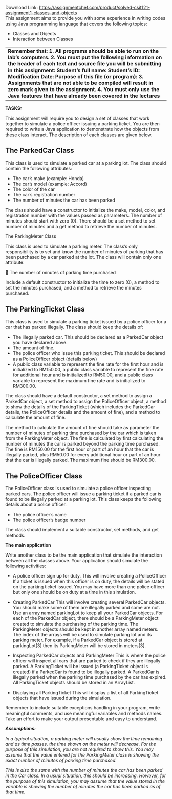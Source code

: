 Download Link: https://assignmentchef.com/product/solved-csit121-assignment1-classes-and-objects
<br>
This assignment aims to provide you with some experience in writing codes using Java programming language that covers the following topics:

<ul>

 <li>Classes and Objects</li>

 <li>Interaction between Classes</li>

</ul>

<table width="732">

 <tbody>

  <tr>

   <td width="732"><strong> </strong><strong>Remember that: </strong><strong>1.         </strong><strong>All programs should be able to run on the lab’s computers. </strong><strong>2.         </strong><strong>You must put the following information on the header of each text and source file you will be submitting in this assignment:  </strong><strong>     Student’s full name:   </strong><strong>     Student’s ID:   </strong><strong>     Modification Date:  </strong><strong>     Purpose of this file (or program):   </strong><strong>3.         </strong><strong>Assignments that are not able to be compiled will result in zero mark given to the assignment. </strong><strong>4.         </strong><strong>You must only use the Java features that have already been covered in the lectures </strong><strong> </strong></td>

  </tr>

 </tbody>

</table>




<strong>TASKS: </strong>

This assignment will require you to design a set of classes that work together to simulate a police officer issuing a parking ticket. You are then required to write a Java application to demonstrate how the objects from these class interact. The description of each classes are given below.







<h2>The ParkedCar Class</h2>




This class is used to simulate a parked car at a parking lot. The class should contain the following attributes:




<ul>

 <li>The car’s make (example: Honda)</li>

 <li>The car’s model (example: Accord)</li>

 <li>The color of the car</li>

 <li>The car’s registration number</li>

 <li>The number of minutes the car has been parked</li>

</ul>

The class should have a constructor to initialize the make, model, color, and registration number with the values passed as parameters. The number of minutes should start with zero (0). There should be a set method to set number of minutes and a get method to retrieve the number of minutes.

The ParkingMeter Class




This class is used to simulate a parking meter. The class’s only responsibility is to set and know the number of minutes of parking that has been purchased by a car parked at the lot. The class will contain only one attribute:




 The number of minutes of parking time purchased

Include a default constructor to initialize the time to zero (0), a method to set the minutes purchased, and a method to retrieve the minutes purchased.

<h2>The ParkingTicket Class</h2>




This class is used to simulate a parking ticket issued by a police officer for a car that has parked illegally. The class should keep the details of:




<ul>

 <li>The illegally parked car. This should be declared as a ParkedCar object you have declared above.</li>

 <li>The amount of fine.</li>

 <li>The police officer who issue this parking ticket. This should be declared as a PoliceOfficer object (details below)</li>

 <li>A public class variable to represent the fine rate for the first hour and is initialized to RM150.00, a public class variable to represent the fine rate for additional hour and is initialized to RM50.00, and a public class variable to represent the maximum fine rate and is initialized to RM300.00.</li>

</ul>

The class should have a default constructor, a set method to assign a ParkedCar object, a set method to assign the PoliceOfficer object, a method to show the details of the ParkingTicket (which includes the ParkedCar details, the PoliceOfficer details and the amount of fine), and a method to calculate the amount of fine.




The method to calculate the amount of fine should take as parameter the number of minutes of parking time purchased by the car which is taken from the ParkingMeter object. The fine is calculated by first calculating the number of minutes the car is parked beyond the parking time purchased. The fine is RM150.00 for the first hour or part of an hour that the car is illegally parked, plus RM50.00 for every additional hour or part of an hour that the car is illegally parked. The maximum fine should be RM300.00.




<strong> </strong>

<h2>The PoliceOfficer Class</h2>




The PoliceOfficer class is used to simulate a police officer inspecting parked cars. The police officer will issue a parking ticket if a parked car is found to be illegally parked at a parking lot. This class keeps the following details about a police officer.




<ul>

 <li>The police officer’s name</li>

 <li>The police officer’s badge number</li>

</ul>

The class should implement a suitable constructor, set methods, and get methods.




<strong>The main application </strong>




Write another class to be the main application that simulate the interaction between all the classes above. Your application should simulate the following activities:




<ul>

 <li>A police officer sign up for duty. This will involve creating a PoliceOfficer If a ticket is issued when this officer is on duty, the details will be stated on the parking ticket issued. You may have more than one police officer but only one should be on duty at a time in this simulation.</li>

</ul>




<ul>

 <li>Creating ParkedCar This will involve creating several ParkedCar objects. You should make some of them are illegally parked and some are not. Use an array named parkingLot to keep all your ParkedCar objects. For each of the ParkedCar object, there should be a ParkingMeter object created to simulate the purchasing of the parking time. The ParkingMeter objects should be kept in another array named meters. The index of the arrays will be used to simulate parking lot and its parking meter. For example, if a ParkedCar object is stored at parkingLot[3] then its ParkingMeter will be stored in meters[3].</li>

</ul>




<ul>

 <li>Inspecting ParkedCar objects and ParkingMeter This is where the police officer will inspect all cars that are parked to check if they are illegally parked. A ParkingTicket will be issued (a ParkingTicket object is created) if a ParkedCar is found to be illegally parked. A ParkedCar is illegally parked when the parking time purchased by the car has expired. All ParkingTicket objects should be stored in an ArrayList.</li>

</ul>




<ul>

 <li>Displaying all ParkingTicket This will display a list of all ParkingTicket objects that have issued during the simulation.</li>

</ul>




Remember to include suitable exceptions handling in your program, write meaningful comments, and use meaningful variables and methods names. Take an effort to make your output presentable and easy to understand.




<strong><em>Assumptions: </em></strong>




<em>In a typical situation, a parking meter will usually show the time remaining and as time passes, the time shown on the meter will decrease. For the purpose of this simulation, you are not required to show this. You may assume that the value entered for the </em><em>ParkingMeter class is showing the exact number of minutes of parking time purchased. </em>

<em> </em>

<em>This is also the same with the number of minutes the car has been parked in the </em><em>Car class. In a usual situation, this should be increasing. However, for the purpose of this simulation, you may assume that the value stored in the variable is showing the number of minutes the car has been parked as of that time. </em>






